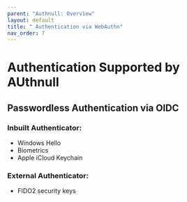 ```yaml
---
parent: "Authnull: Overview"
layout: default
title: " Authentication via WebAuthn"
nav_order: 7
---
```

# Authentication Supported by AUthnull 

## Passwordless Authentication via OIDC

### Inbuilt Authenticator:

* Windows Hello
* Biometrics
* Apple iCloud Keychain

### External Authenticator:

* FIDO2 security keys
